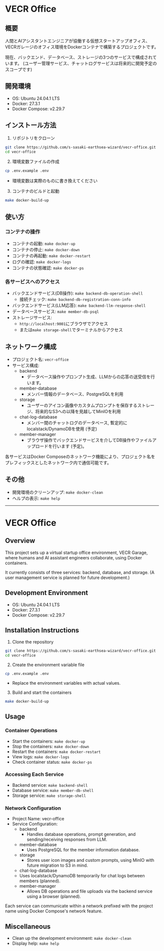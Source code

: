 # VECR Office

## 概要

人間とAIアシスタントエンジニアが協働する仮想スタートアップオフィス、
VECRガレージのオフィス環境をDockerコンテナで構築するプロジェクトです。

現在、バックエンド、データベース、ストレージの3つのサービスで構成されています。
(ユーザー管理サービス、チャットログサービスは将来的に開発予定のスコープです)

## 開発環境

- OS: Ubuntu 24.04.1 LTS
- Docker: 27.3.1
- Docker Compose: v2.29.7

## インストール方法

1. リポジトリをクローン
```bash
git clone https://github.com/s-sasaki-earthsea-wizard/vecr-office.git
cd vecr-office
```

2. 環境変数ファイルの作成
```bash
cp .env.example .env
```

- 環境変数は実際のものに書き換えてください

3. コンテナのビルドと起動

```bash
make docker-build-up
```

## 使い方

### コンテナの操作

- コンテナの起動: `make docker-up`
- コンテナの停止: `make docker-down`
- コンテナの再起動: `make docker-restart`
- ログの確認: `make docker-logs`
- コンテナの状態確認: `make docker-ps`

### 各サービスへのアクセス

- バックエンドサービス(DB操作): `make backend-db-operation-shell`
  - 接続チェック: `make backend-db-registration-conn-info`
- バックエンドサービス(LLM応答): `make backend-llm-response-shell`
- データベースサービス: `make member-db-psql`
- ストレージサービス: 
  - `http://localhost:9001`にブラウザでアクセス
  - または`make storage-shell`でターミナルからアクセス

## ネットワーク構成

- プロジェクト名: `vecr-office`
- サービス構成:
  - backend
    - データベース操作やプロンプト生成、LLMからの応答の送受信を行います。
  - member-database
    - メンバー情報のデータベース、PostgreSQLを利用
  - storage 
    - ユーザーのアイコン画像やカスタムプロンプトを保存するストレージ、将来的なS3への以降を見越してMinIOを利用
  - chat-log-database 
    - メンバー間のチャットログのデータベース, 暫定的にlocalstack/DynamoDBを使用 (予定)
  - member-manager
      - ブラウザ操作でバックエンドサービスを介してDB操作やファイルアップロードを行います (予定)。

各サービスはDocker Composeのネットワーク機能により、プロジェクト名をプレフィックスとしたネットワーク内で通信可能です。

## その他

- 開発環境のクリーンアップ: `make docker-clean`
- ヘルプの表示: `make help`

_____

# VECR Office

## Overview

This project sets up a virtual startup office environment, VECR Garage, where humans and AI assistant engineers collaborate, using Docker containers.

It currently consists of three services: backend, database, and storage. (A user management service is planned for future development.)

## Development Environment

- OS: Ubuntu 24.04.1 LTS
- Docker: 27.3.1
- Docker Compose: v2.29.7

## Installation Instructions

1. Clone the repository

```bash
git clone https://github.com/s-sasaki-earthsea-wizard/vecr-office.git
cd vecr-office
```

2. Create the environment variable file

```bash
cp .env.example .env
```

- Replace the environment variables with actual values.

3. Build and start the containers

```bash
make docker-build-up
```

## Usage

### Container Operations

- Start the containers: `make docker-up`
- Stop the containers: `make docker-down`
- Restart the containers: `make docker-restart`
- View logs: `make docker-logs`
- Check container status: `make docker-ps`

### Accessing Each Service

- Backend service: `make backend-shell`
- Database service: `make member-db-shell`
- Storage service: `make storage-shell`

### Network Configuration

- Project Name: vecr-office
- Service Configuration:
  - backend
    - Handles database operations, prompt generation, and sending/receiving responses from LLM.
  - member-database
    - Uses PostgreSQL for the member information database.
  - storage
    - Stores user icon images and custom prompts, using MinIO with future migration to S3 in mind.
  - chat-log-database
   - Uses localstack/DynamoDB temporarily for chat logs between members (planned).
  - member-manager
    - Allows DB operations and file uploads via the backend service using a browser (planned).

Each service can communicate within a network prefixed with the project name using Docker Compose's network feature.

## Miscellaneous

- Clean up the development environment: `make docker-clean`
- Display help: `make help`

